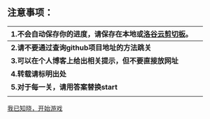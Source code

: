 

## 注意事项：

| 1.不会自动保存你的进度，请保存在本地或[洛谷云剪切板](https://www.luogu.com.cn/paste)。 |      |
| ------------------------------------------------------------ | ---- |
| **2.请不要通过查询github项目地址的方法跳关**                 |      |
| **3.可以在个人博客上给出相关提示，但不要直接放网址**         |      |
| **4.转载请标明出处**                                         |      |
| **5.对于每一关，请用答案替换start**                          |      |
|                                                              |      |

[我已知晓，开始游戏](https://nazo.wangdemao.cf/intro/level-1.html)

